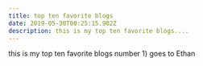 ```yaml
---
title: top ten favorite blogs
date: 2019-05-30T00:25:15.902Z
description: this is my top ten favorite blogs....
---
```

this is my top ten favorite blogs number 1) goes to Ethan
